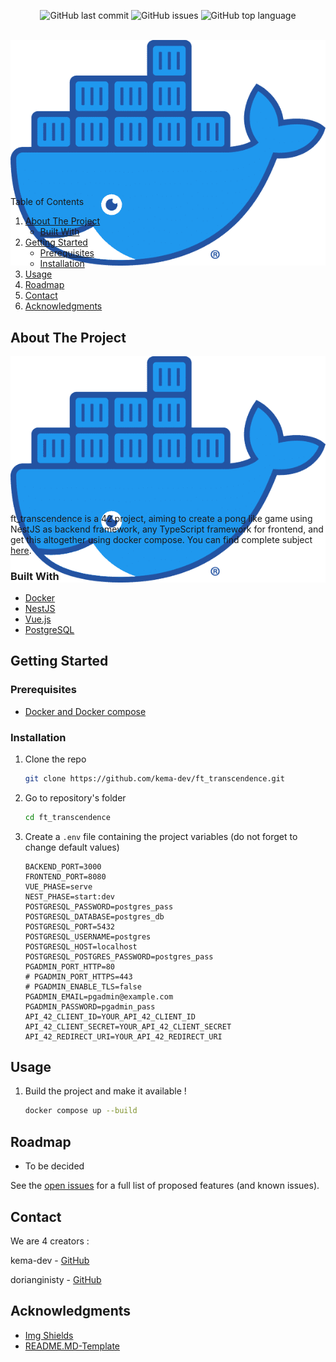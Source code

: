 <div id="top"></div>
<p align=center>
  <img alt="GitHub last commit" src="https://img.shields.io/github/last-commit/kema-dev/ft_transcendence">
  <img alt="GitHub issues" src="https://img.shields.io/github/issues/kema-dev/ft_transcendence">
  <img alt="GitHub top language" src="https://img.shields.io/github/languages/top/kema-dev/ft_transcendence">
</p>

<!-- PROJECT LOGO -->
<br />
<div align="center" style="height:200px; margin-bottom:10%">
  <a>
    <img src="assets/docker_moby.png" alt="Docker logo">
  </a>
</div>

<!-- TABLE OF CONTENTS -->
<summary>Table of Contents</summary>
<ol>
<li>
	<a href="#about-the-project">About The Project</a>
	<ul>
	<li><a href="#built-with">Built With</a></li>
	</ul>
</li>
<li>
	<a href="#getting-started">Getting Started</a>
	<ul>
	<li><a href="#prerequisites">Prerequisites</a></li>
	<li><a href="#installation">Installation</a></li>
	</ul>
</li>
<li><a href="#usage">Usage</a></li>
<li><a href="#roadmap">Roadmap</a></li>
<li><a href="#contact">Contact</a></li>
<li><a href="#acknowledgments">Acknowledgments</a></li>
</ol>
</details>

<!-- ABOUT THE PROJECT -->
## About The Project

<div align="center" style="height:200px; margin-bottom:10%">
  <a>
    <img src="assets/docker_moby.png" alt="Docker logo">
  </a>
</div>
<!-- TODO Put images from the project here -->

ft_transcendence is a 42 project, aiming to create a pong like game using NestJS as backend framework, any TypeScript framework for frontend, and get this altogether using docker compose. You can find complete subject <a href="docs/subject">here</a>.

### Built With

* <a href="https://www.docker.com/" target="_blank" title="Docker's website">Docker</a>
* <a href="https://nestjs.com/" target="_blank" title="NestJS's website">NestJS</a>
* <a href="https://vuejs.org/" target="_blank" title="Vue.js's website">Vue.js</a>
* <a href="https://www.postgresql.org/" target="_blank" title="postgreSQL's website">PostgreSQL</a>

<!-- GETTING STARTED -->
## Getting Started

### Prerequisites

* [Docker and Docker compose](https://docs.docker.com/compose/install/)

### Installation

1. Clone the repo

   ```sh
   git clone https://github.com/kema-dev/ft_transcendence.git
   ```

2. Go to repository's folder

   ```sh
   cd ft_transcendence
   ```

3. Create a `.env` file containing the project variables (do not forget to change default values)

   ```.env
   BACKEND_PORT=3000
   FRONTEND_PORT=8080
   VUE_PHASE=serve
   NEST_PHASE=start:dev
   POSTGRESQL_PASSWORD=postgres_pass
   POSTGRESQL_DATABASE=postgres_db
   POSTGRESQL_PORT=5432
   POSTGRESQL_USERNAME=postgres
   POSTGRESQL_HOST=localhost
   POSTGRESQL_POSTGRES_PASSWORD=postgres_pass
   PGADMIN_PORT_HTTP=80
   # PGADMIN_PORT_HTTPS=443
   # PGADMIN_ENABLE_TLS=false
   PGADMIN_EMAIL=pgadmin@example.com
   PGADMIN_PASSWORD=pgadmin_pass
   API_42_CLIENT_ID=YOUR_API_42_CLIENT_ID
   API_42_CLIENT_SECRET=YOUR_API_42_CLIENT_SECRET
   API_42_REDIRECT_URI=YOUR_API_42_REDIRECT_URI
   ```

<!-- USAGE EXAMPLES -->
## Usage

1. Build the project and make it available !

   ```sh
   docker compose up --build
   ```

<!-- ROADMAP -->
## Roadmap

* To be decided

See the [open issues](https://github.com/kema-dev/ft_transcendence/issues) for a full list of proposed features (and known issues).

<!-- CONTACT -->
## Contact

We are 4 creators :

kema-dev - [GitHub](https://github.com/kema-dev)

dorianginisty - [GitHub](https://github.com/dorianginisty)

<!-- TODO Add Ocean and Thomas as creators -->

## Acknowledgments

* [Img Shields](https://shields.io)
* [README.MD-Template](https://github.com/othneildrew/Best-README-Template)
